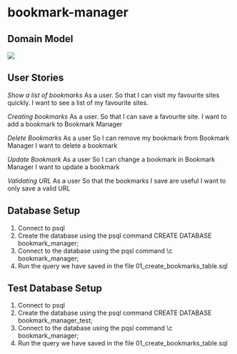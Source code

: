 # bookmark-manager

## Domain Model

![](https://docs.google.com/drawings/d/e/2PACX-1vR85-6dI9tAD4e1UIiSludAaKdhDcoh2G9LYwjY6Cg-wzZeMZQU18rk9_qXSbtYH4_O1qDEhW248i21/pub?w=960&h=720)

## User Stories

*Show a list of bookmarks*
As a user.
So that I can visit my favourite sites quickly.
I want to see a list of my favourite sites.

*Creating bookmarks*
As a user.
So that I can save a favourite site.
I want to add a bookmark to Bookmark Manager

*Delete Bookmarks*
As a user
So I can remove my bookmark from Bookmark Manager
I want to delete a bookmark

*Update Bookmark*
As a user
So I can change a bookmark in Bookmark Manager
I want to update a bookmark

*Validating URL*
As a user
So that the bookmarks I save are useful
I want to only save a valid URL


## Database Setup

1. Connect to psql
2. Create the database using the psql command CREATE DATABASE bookmark_manager;
3. Connect to the database using the pqsl command \c bookmark_manager;
4. Run the query we have saved in the file 01_create_bookmarks_table.sql

## Test Database Setup

1. Connect to psql
2. Create the database using the psql command CREATE DATABASE bookmark_manager_test;
3. Connect to the database using the pqsl command \c bookmark_manager;
4. Run the query we have saved in the file 01_create_bookmarks_table.sql
